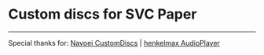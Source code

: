 # Custom discs for SVC Paper
---
Special thanks for: [Navoei CustomDiscs](https://github.com/Navoei/CustomDiscs) | [henkelmax AudioPlayer](https://github.com/henkelmax/audio-player)
